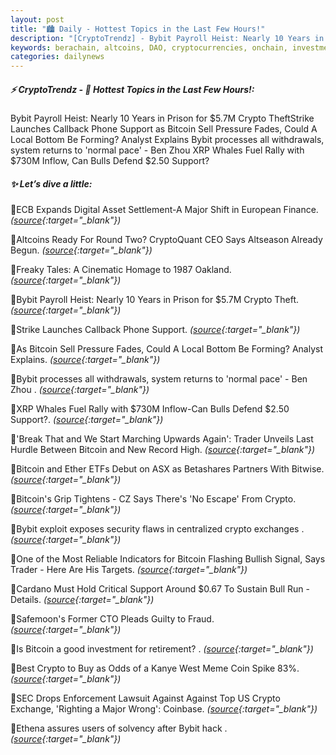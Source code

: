 ```yaml
---
layout: post
title: "🏙️ Daily - Hottest Topics in the Last Few Hours!"
description: "[CryptoTrendz] - Bybit Payroll Heist: Nearly 10 Years in Prison for $5.7M Crypto TheftStrike Launches Callback Phone Support as Bitcoin Sell Pressure Fades, Could A Local Bottom Be Forming? Analyst Explains Bybit processes all withdrawals, system returns to 'normal pace' - Ben Zhou XRP Whales Fuel Rally with $730M Inflow, Can Bulls Defend $2.50 Support?"
keywords: berachain, altcoins, DAO, cryptocurrencies, onchain, investment, smartcontracts, DEX, SOL
categories: dailynews
---
```


##### ⚡ CryptoTrendz - 📌 *Hottest Topics in the Last Few Hours!:*

Bybit Payroll Heist: Nearly 10 Years in Prison for $5.7M Crypto TheftStrike Launches Callback Phone Support as Bitcoin Sell Pressure Fades, Could A Local Bottom Be Forming? Analyst Explains Bybit processes all withdrawals, system returns to 'normal pace' - Ben Zhou XRP Whales Fuel Rally with $730M Inflow, Can Bulls Defend $2.50 Support?

##### ✨ *Let’s dive a little:*


🔹ECB Expands Digital Asset Settlement-A Major Shift in European Finance. *([source](https://s.avyag.com/dl82){:target="_blank"})*

🔹Altcoins Ready For Round Two? CryptoQuant CEO Says Altseason Already Begun. *([source](https://s.avyag.com/q078){:target="_blank"})*

🔹Freaky Tales: A Cinematic Homage to 1987 Oakland. *([source](https://s.avyag.com/grz6){:target="_blank"})*

🔹Bybit Payroll Heist: Nearly 10 Years in Prison for $5.7M Crypto Theft. *([source](https://s.avyag.com/sj80){:target="_blank"})*

🔹Strike Launches Callback Phone Support. *([source](https://s.avyag.com/1duq){:target="_blank"})*

🔹As Bitcoin Sell Pressure Fades, Could A Local Bottom Be Forming? Analyst Explains. *([source](https://s.avyag.com/46s3){:target="_blank"})*

🔹Bybit processes all withdrawals, system returns to 'normal pace' - Ben Zhou . *([source](https://s.avyag.com/jw4y){:target="_blank"})*

🔹XRP Whales Fuel Rally with $730M Inflow-Can Bulls Defend $2.50 Support?. *([source](https://s.avyag.com/ia2x){:target="_blank"})*

🔹'Break That and We Start Marching Upwards Again': Trader Unveils Last Hurdle Between Bitcoin and New Record High. *([source](https://s.avyag.com/g4mm){:target="_blank"})*

🔹Bitcoin and Ether ETFs Debut on ASX as Betashares Partners With Bitwise. *([source](https://s.avyag.com/9faj){:target="_blank"})*

🔹Bitcoin's Grip Tightens - CZ Says There's 'No Escape' From Crypto. *([source](https://s.avyag.com/s4b6){:target="_blank"})*

🔹Bybit exploit exposes security flaws in centralized crypto exchanges . *([source](https://s.avyag.com/q2i5){:target="_blank"})*

🔹One of the Most Reliable Indicators for Bitcoin Flashing Bullish Signal, Says Trader - Here Are His Targets. *([source](https://s.avyag.com/lspi){:target="_blank"})*

🔹Cardano Must Hold Critical Support Around $0.67 To Sustain Bull Run - Details. *([source](https://s.avyag.com/4lvj){:target="_blank"})*

🔹Safemoon's Former CTO Pleads Guilty to Fraud. *([source](https://s.avyag.com/c6nt){:target="_blank"})*

🔹Is Bitcoin a good investment for retirement? . *([source](https://s.avyag.com/wjq6){:target="_blank"})*

🔹Best Crypto to Buy as Odds of a Kanye West Meme Coin Spike 83%. *([source](https://s.avyag.com/6i9j){:target="_blank"})*

🔹SEC Drops Enforcement Lawsuit Against Against Top US Crypto Exchange, 'Righting a Major Wrong': Coinbase. *([source](https://s.avyag.com/dwr4){:target="_blank"})*

🔹Ethena assures users of solvency after Bybit hack . *([source](https://s.avyag.com/7vo1){:target="_blank"})*

